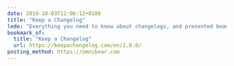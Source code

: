 ```yaml
---
date: 2019-10-03T12:06:12+0100
title: "Keep a Changelog"
lede: "Everything you need to know about changelogs, and presented beautifully as well."
bookmark_of:
  title: "Keep a Changelog"
  url: https://keepachangelog.com/en/1.0.0/
posting_method: https://omnibear.com
---
```

